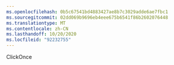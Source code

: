 ```yaml
---
ms.openlocfilehash: 0b5c67541bd4883427ae8b7c3029adde6ae7fbc1
ms.sourcegitcommit: 02dd069b9696eb4eee675b6541f86b2602076448
ms.translationtype: MT
ms.contentlocale: zh-CN
ms.lasthandoff: 10/20/2020
ms.locfileid: "92232755"
---
```

ClickOnce